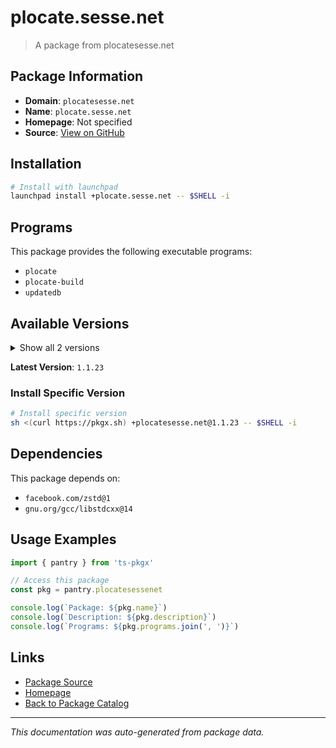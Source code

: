 # plocate.sesse.net

> A package from plocatesesse.net

## Package Information

- **Domain**: `plocatesesse.net`
- **Name**: `plocate.sesse.net`
- **Homepage**: Not specified
- **Source**: [View on GitHub](https://github.com/pkgxdev/pantry/tree/main/projects/plocate.sesse.net/package.yml)

## Installation

```bash
# Install with launchpad
launchpad install +plocate.sesse.net -- $SHELL -i
```

## Programs

This package provides the following executable programs:

- `plocate`
- `plocate-build`
- `updatedb`

## Available Versions

<details>
<summary>Show all 2 versions</summary>

- `1.1.23`, `1.1.22`

</details>

**Latest Version**: `1.1.23`

### Install Specific Version

```bash
# Install specific version
sh <(curl https://pkgx.sh) +plocatesesse.net@1.1.23 -- $SHELL -i
```

## Dependencies

This package depends on:

- `facebook.com/zstd@1`
- `gnu.org/gcc/libstdcxx@14`

## Usage Examples

```typescript
import { pantry } from 'ts-pkgx'

// Access this package
const pkg = pantry.plocatesessenet

console.log(`Package: ${pkg.name}`)
console.log(`Description: ${pkg.description}`)
console.log(`Programs: ${pkg.programs.join(', ')}`)
```

## Links

- [Package Source](https://github.com/pkgxdev/pantry/tree/main/projects/plocate.sesse.net/package.yml)
- [Homepage](#)
- [Back to Package Catalog](../package-catalog.md)

---

*This documentation was auto-generated from package data.*
